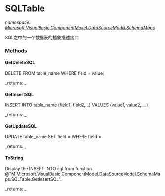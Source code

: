 ﻿
# SQLTable
_namespace: [Microsoft.VisualBasic.ComponentModel.DataSourceModel.SchemaMaps](N-Microsoft.VisualBasic.ComponentModel.DataSourceModel.SchemaMaps.md)_

SQL之中的一个数据表的抽象描述接口

### Methods

#### GetDeleteSQL
DELETE FROM table_name WHERE field = value;

_returns: _
#### GetInsertSQL
INSERT INTO table_name (field1, field2,...) VALUES (value1, value2,....)

_returns: _
#### GetUpdateSQL
UPDATE table_name SET field = <new value> WHERE field = <value>

_returns: _
#### ToString
Display the INSERT INTO sql from function @"M:Microsoft.VisualBasic.ComponentModel.DataSourceModel.SchemaMaps.SQLTable.GetInsertSQL".

_returns: _



